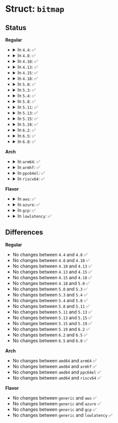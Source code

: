 # Struct: <code>bitmap</code>

## Status
<b>Regular</b>
<ul>
<li>
<details>
<summary>In <code>4.4</code>: ✅</summary>

```c
struct bitmap {
    struct bitmap_counts counts;
    struct mddev *mddev;
    __u64 events_cleared;
    int need_sync;
    struct bitmap_storage storage;
    long unsigned int flags;
    int allclean;
    atomic_t behind_writes;
    long unsigned int behind_writes_used;
    long unsigned int daemon_lastrun;
    long unsigned int last_end_sync;
    atomic_t pending_writes;
    wait_queue_head_t write_wait;
    wait_queue_head_t overflow_wait;
    wait_queue_head_t behind_wait;
    struct kernfs_node *sysfs_can_clear;
    int cluster_slot;
};
```
</details>
</li>
<li>
<details>
<summary>In <code>4.8</code>: ✅</summary>

```c
struct bitmap {
    struct bitmap_counts counts;
    struct mddev *mddev;
    __u64 events_cleared;
    int need_sync;
    struct bitmap_storage storage;
    long unsigned int flags;
    int allclean;
    atomic_t behind_writes;
    long unsigned int behind_writes_used;
    long unsigned int daemon_lastrun;
    long unsigned int last_end_sync;
    atomic_t pending_writes;
    wait_queue_head_t write_wait;
    wait_queue_head_t overflow_wait;
    wait_queue_head_t behind_wait;
    struct kernfs_node *sysfs_can_clear;
    int cluster_slot;
};
```
</details>
</li>
<li>
<details>
<summary>In <code>4.10</code>: ✅</summary>

```c
struct bitmap {
    struct bitmap_counts counts;
    struct mddev *mddev;
    __u64 events_cleared;
    int need_sync;
    struct bitmap_storage storage;
    long unsigned int flags;
    int allclean;
    atomic_t behind_writes;
    long unsigned int behind_writes_used;
    long unsigned int daemon_lastrun;
    long unsigned int last_end_sync;
    atomic_t pending_writes;
    wait_queue_head_t write_wait;
    wait_queue_head_t overflow_wait;
    wait_queue_head_t behind_wait;
    struct kernfs_node *sysfs_can_clear;
    int cluster_slot;
};
```
</details>
</li>
<li>
<details>
<summary>In <code>4.13</code>: ✅</summary>

```c
struct bitmap {
    struct bitmap_counts counts;
    struct mddev *mddev;
    __u64 events_cleared;
    int need_sync;
    struct bitmap_storage storage;
    long unsigned int flags;
    int allclean;
    atomic_t behind_writes;
    long unsigned int behind_writes_used;
    long unsigned int daemon_lastrun;
    long unsigned int last_end_sync;
    atomic_t pending_writes;
    wait_queue_head_t write_wait;
    wait_queue_head_t overflow_wait;
    wait_queue_head_t behind_wait;
    struct kernfs_node *sysfs_can_clear;
    int cluster_slot;
};
```
</details>
</li>
<li>
<details>
<summary>In <code>4.15</code>: ✅</summary>

```c
struct bitmap {
    struct bitmap_counts counts;
    struct mddev *mddev;
    __u64 events_cleared;
    int need_sync;
    struct bitmap_storage storage;
    long unsigned int flags;
    int allclean;
    atomic_t behind_writes;
    long unsigned int behind_writes_used;
    long unsigned int daemon_lastrun;
    long unsigned int last_end_sync;
    atomic_t pending_writes;
    wait_queue_head_t write_wait;
    wait_queue_head_t overflow_wait;
    wait_queue_head_t behind_wait;
    struct kernfs_node *sysfs_can_clear;
    int cluster_slot;
};
```
</details>
</li>
<li>
<details>
<summary>In <code>4.18</code>: ✅</summary>

```c
struct bitmap {
    struct bitmap_counts counts;
    struct mddev *mddev;
    __u64 events_cleared;
    int need_sync;
    struct bitmap_storage storage;
    long unsigned int flags;
    int allclean;
    atomic_t behind_writes;
    long unsigned int behind_writes_used;
    long unsigned int daemon_lastrun;
    long unsigned int last_end_sync;
    atomic_t pending_writes;
    wait_queue_head_t write_wait;
    wait_queue_head_t overflow_wait;
    wait_queue_head_t behind_wait;
    struct kernfs_node *sysfs_can_clear;
    int cluster_slot;
};
```
</details>
</li>
<li>
<details>
<summary>In <code>5.0</code>: ✅</summary>

```c
struct bitmap {
    struct bitmap_counts counts;
    struct mddev *mddev;
    __u64 events_cleared;
    int need_sync;
    struct bitmap_storage storage;
    long unsigned int flags;
    int allclean;
    atomic_t behind_writes;
    long unsigned int behind_writes_used;
    long unsigned int daemon_lastrun;
    long unsigned int last_end_sync;
    atomic_t pending_writes;
    wait_queue_head_t write_wait;
    wait_queue_head_t overflow_wait;
    wait_queue_head_t behind_wait;
    struct kernfs_node *sysfs_can_clear;
    int cluster_slot;
};
```
</details>
</li>
<li>
<details>
<summary>In <code>5.3</code>: ✅</summary>

```c
struct bitmap {
    struct bitmap_counts counts;
    struct mddev *mddev;
    __u64 events_cleared;
    int need_sync;
    struct bitmap_storage storage;
    long unsigned int flags;
    int allclean;
    atomic_t behind_writes;
    long unsigned int behind_writes_used;
    long unsigned int daemon_lastrun;
    long unsigned int last_end_sync;
    atomic_t pending_writes;
    wait_queue_head_t write_wait;
    wait_queue_head_t overflow_wait;
    wait_queue_head_t behind_wait;
    struct kernfs_node *sysfs_can_clear;
    int cluster_slot;
};
```
</details>
</li>
<li>
<details>
<summary>In <code>5.4</code>: ✅</summary>

```c
struct bitmap {
    struct bitmap_counts counts;
    struct mddev *mddev;
    __u64 events_cleared;
    int need_sync;
    struct bitmap_storage storage;
    long unsigned int flags;
    int allclean;
    atomic_t behind_writes;
    long unsigned int behind_writes_used;
    long unsigned int daemon_lastrun;
    long unsigned int last_end_sync;
    atomic_t pending_writes;
    wait_queue_head_t write_wait;
    wait_queue_head_t overflow_wait;
    wait_queue_head_t behind_wait;
    struct kernfs_node *sysfs_can_clear;
    int cluster_slot;
};
```
</details>
</li>
<li>
<details>
<summary>In <code>5.8</code>: ✅</summary>

```c
struct bitmap {
    struct bitmap_counts counts;
    struct mddev *mddev;
    __u64 events_cleared;
    int need_sync;
    struct bitmap_storage storage;
    long unsigned int flags;
    int allclean;
    atomic_t behind_writes;
    long unsigned int behind_writes_used;
    long unsigned int daemon_lastrun;
    long unsigned int last_end_sync;
    atomic_t pending_writes;
    wait_queue_head_t write_wait;
    wait_queue_head_t overflow_wait;
    wait_queue_head_t behind_wait;
    struct kernfs_node *sysfs_can_clear;
    int cluster_slot;
};
```
</details>
</li>
<li>
<details>
<summary>In <code>5.11</code>: ✅</summary>

```c
struct bitmap {
    struct bitmap_counts counts;
    struct mddev *mddev;
    __u64 events_cleared;
    int need_sync;
    struct bitmap_storage storage;
    long unsigned int flags;
    int allclean;
    atomic_t behind_writes;
    long unsigned int behind_writes_used;
    long unsigned int daemon_lastrun;
    long unsigned int last_end_sync;
    atomic_t pending_writes;
    wait_queue_head_t write_wait;
    wait_queue_head_t overflow_wait;
    wait_queue_head_t behind_wait;
    struct kernfs_node *sysfs_can_clear;
    int cluster_slot;
};
```
</details>
</li>
<li>
<details>
<summary>In <code>5.13</code>: ✅</summary>

```c
struct bitmap {
    struct bitmap_counts counts;
    struct mddev *mddev;
    __u64 events_cleared;
    int need_sync;
    struct bitmap_storage storage;
    long unsigned int flags;
    int allclean;
    atomic_t behind_writes;
    long unsigned int behind_writes_used;
    long unsigned int daemon_lastrun;
    long unsigned int last_end_sync;
    atomic_t pending_writes;
    wait_queue_head_t write_wait;
    wait_queue_head_t overflow_wait;
    wait_queue_head_t behind_wait;
    struct kernfs_node *sysfs_can_clear;
    int cluster_slot;
};
```
</details>
</li>
<li>
<details>
<summary>In <code>5.15</code>: ✅</summary>

```c
struct bitmap {
    struct bitmap_counts counts;
    struct mddev *mddev;
    __u64 events_cleared;
    int need_sync;
    struct bitmap_storage storage;
    long unsigned int flags;
    int allclean;
    atomic_t behind_writes;
    long unsigned int behind_writes_used;
    long unsigned int daemon_lastrun;
    long unsigned int last_end_sync;
    atomic_t pending_writes;
    wait_queue_head_t write_wait;
    wait_queue_head_t overflow_wait;
    wait_queue_head_t behind_wait;
    struct kernfs_node *sysfs_can_clear;
    int cluster_slot;
};
```
</details>
</li>
<li>
<details>
<summary>In <code>5.19</code>: ✅</summary>

```c
struct bitmap {
    struct bitmap_counts counts;
    struct mddev *mddev;
    __u64 events_cleared;
    int need_sync;
    struct bitmap_storage storage;
    long unsigned int flags;
    int allclean;
    atomic_t behind_writes;
    long unsigned int behind_writes_used;
    long unsigned int daemon_lastrun;
    long unsigned int last_end_sync;
    atomic_t pending_writes;
    wait_queue_head_t write_wait;
    wait_queue_head_t overflow_wait;
    wait_queue_head_t behind_wait;
    struct kernfs_node *sysfs_can_clear;
    int cluster_slot;
};
```
</details>
</li>
<li>
<details>
<summary>In <code>6.2</code>: ✅</summary>

```c
struct bitmap {
    struct bitmap_counts counts;
    struct mddev *mddev;
    __u64 events_cleared;
    int need_sync;
    struct bitmap_storage storage;
    long unsigned int flags;
    int allclean;
    atomic_t behind_writes;
    long unsigned int behind_writes_used;
    long unsigned int daemon_lastrun;
    long unsigned int last_end_sync;
    atomic_t pending_writes;
    wait_queue_head_t write_wait;
    wait_queue_head_t overflow_wait;
    wait_queue_head_t behind_wait;
    struct kernfs_node *sysfs_can_clear;
    int cluster_slot;
};
```
</details>
</li>
<li>
<details>
<summary>In <code>6.5</code>: ✅</summary>

```c
struct bitmap {
    struct bitmap_counts counts;
    struct mddev *mddev;
    __u64 events_cleared;
    int need_sync;
    struct bitmap_storage storage;
    long unsigned int flags;
    int allclean;
    atomic_t behind_writes;
    long unsigned int behind_writes_used;
    long unsigned int daemon_lastrun;
    long unsigned int last_end_sync;
    atomic_t pending_writes;
    wait_queue_head_t write_wait;
    wait_queue_head_t overflow_wait;
    wait_queue_head_t behind_wait;
    struct kernfs_node *sysfs_can_clear;
    int cluster_slot;
};
```
</details>
</li>
<li>
<details>
<summary>In <code>6.8</code>: ✅</summary>

```c
struct bitmap {
    struct bitmap_counts counts;
    struct mddev *mddev;
    __u64 events_cleared;
    int need_sync;
    struct bitmap_storage storage;
    long unsigned int flags;
    int allclean;
    atomic_t behind_writes;
    long unsigned int behind_writes_used;
    long unsigned int daemon_lastrun;
    long unsigned int last_end_sync;
    atomic_t pending_writes;
    wait_queue_head_t write_wait;
    wait_queue_head_t overflow_wait;
    wait_queue_head_t behind_wait;
    struct kernfs_node *sysfs_can_clear;
    int cluster_slot;
};
```
</details>
</li>
</ul>
<b>Arch</b>
<ul>
<li>
<details>
<summary>In <code>arm64</code>: ✅</summary>

```c
struct bitmap {
    struct bitmap_counts counts;
    struct mddev *mddev;
    __u64 events_cleared;
    int need_sync;
    struct bitmap_storage storage;
    long unsigned int flags;
    int allclean;
    atomic_t behind_writes;
    long unsigned int behind_writes_used;
    long unsigned int daemon_lastrun;
    long unsigned int last_end_sync;
    atomic_t pending_writes;
    wait_queue_head_t write_wait;
    wait_queue_head_t overflow_wait;
    wait_queue_head_t behind_wait;
    struct kernfs_node *sysfs_can_clear;
    int cluster_slot;
};
```
</details>
</li>
<li>
<details>
<summary>In <code>armhf</code>: ✅</summary>

```c
struct bitmap {
    struct bitmap_counts counts;
    struct mddev *mddev;
    __u64 events_cleared;
    int need_sync;
    struct bitmap_storage storage;
    long unsigned int flags;
    int allclean;
    atomic_t behind_writes;
    long unsigned int behind_writes_used;
    long unsigned int daemon_lastrun;
    long unsigned int last_end_sync;
    atomic_t pending_writes;
    wait_queue_head_t write_wait;
    wait_queue_head_t overflow_wait;
    wait_queue_head_t behind_wait;
    struct kernfs_node *sysfs_can_clear;
    int cluster_slot;
};
```
</details>
</li>
<li>
<details>
<summary>In <code>ppc64el</code>: ✅</summary>

```c
struct bitmap {
    struct bitmap_counts counts;
    struct mddev *mddev;
    __u64 events_cleared;
    int need_sync;
    struct bitmap_storage storage;
    long unsigned int flags;
    int allclean;
    atomic_t behind_writes;
    long unsigned int behind_writes_used;
    long unsigned int daemon_lastrun;
    long unsigned int last_end_sync;
    atomic_t pending_writes;
    wait_queue_head_t write_wait;
    wait_queue_head_t overflow_wait;
    wait_queue_head_t behind_wait;
    struct kernfs_node *sysfs_can_clear;
    int cluster_slot;
};
```
</details>
</li>
<li>
<details>
<summary>In <code>riscv64</code>: ✅</summary>

```c
struct bitmap {
    struct bitmap_counts counts;
    struct mddev *mddev;
    __u64 events_cleared;
    int need_sync;
    struct bitmap_storage storage;
    long unsigned int flags;
    int allclean;
    atomic_t behind_writes;
    long unsigned int behind_writes_used;
    long unsigned int daemon_lastrun;
    long unsigned int last_end_sync;
    atomic_t pending_writes;
    wait_queue_head_t write_wait;
    wait_queue_head_t overflow_wait;
    wait_queue_head_t behind_wait;
    struct kernfs_node *sysfs_can_clear;
    int cluster_slot;
};
```
</details>
</li>
</ul>
<b>Flavor</b>
<ul>
<li>
<details>
<summary>In <code>aws</code>: ✅</summary>

```c
struct bitmap {
    struct bitmap_counts counts;
    struct mddev *mddev;
    __u64 events_cleared;
    int need_sync;
    struct bitmap_storage storage;
    long unsigned int flags;
    int allclean;
    atomic_t behind_writes;
    long unsigned int behind_writes_used;
    long unsigned int daemon_lastrun;
    long unsigned int last_end_sync;
    atomic_t pending_writes;
    wait_queue_head_t write_wait;
    wait_queue_head_t overflow_wait;
    wait_queue_head_t behind_wait;
    struct kernfs_node *sysfs_can_clear;
    int cluster_slot;
};
```
</details>
</li>
<li>
<details>
<summary>In <code>azure</code>: ✅</summary>

```c
struct bitmap {
    struct bitmap_counts counts;
    struct mddev *mddev;
    __u64 events_cleared;
    int need_sync;
    struct bitmap_storage storage;
    long unsigned int flags;
    int allclean;
    atomic_t behind_writes;
    long unsigned int behind_writes_used;
    long unsigned int daemon_lastrun;
    long unsigned int last_end_sync;
    atomic_t pending_writes;
    wait_queue_head_t write_wait;
    wait_queue_head_t overflow_wait;
    wait_queue_head_t behind_wait;
    struct kernfs_node *sysfs_can_clear;
    int cluster_slot;
};
```
</details>
</li>
<li>
<details>
<summary>In <code>gcp</code>: ✅</summary>

```c
struct bitmap {
    struct bitmap_counts counts;
    struct mddev *mddev;
    __u64 events_cleared;
    int need_sync;
    struct bitmap_storage storage;
    long unsigned int flags;
    int allclean;
    atomic_t behind_writes;
    long unsigned int behind_writes_used;
    long unsigned int daemon_lastrun;
    long unsigned int last_end_sync;
    atomic_t pending_writes;
    wait_queue_head_t write_wait;
    wait_queue_head_t overflow_wait;
    wait_queue_head_t behind_wait;
    struct kernfs_node *sysfs_can_clear;
    int cluster_slot;
};
```
</details>
</li>
<li>
<details>
<summary>In <code>lowlatency</code>: ✅</summary>

```c
struct bitmap {
    struct bitmap_counts counts;
    struct mddev *mddev;
    __u64 events_cleared;
    int need_sync;
    struct bitmap_storage storage;
    long unsigned int flags;
    int allclean;
    atomic_t behind_writes;
    long unsigned int behind_writes_used;
    long unsigned int daemon_lastrun;
    long unsigned int last_end_sync;
    atomic_t pending_writes;
    wait_queue_head_t write_wait;
    wait_queue_head_t overflow_wait;
    wait_queue_head_t behind_wait;
    struct kernfs_node *sysfs_can_clear;
    int cluster_slot;
};
```
</details>
</li>
</ul>

## Differences
<b>Regular</b>
<ul>
<li>
No changes between <code>4.4</code> and <code>4.8</code> ✅
</li>
<li>
No changes between <code>4.8</code> and <code>4.10</code> ✅
</li>
<li>
No changes between <code>4.10</code> and <code>4.13</code> ✅
</li>
<li>
No changes between <code>4.13</code> and <code>4.15</code> ✅
</li>
<li>
No changes between <code>4.15</code> and <code>4.18</code> ✅
</li>
<li>
No changes between <code>4.18</code> and <code>5.0</code> ✅
</li>
<li>
No changes between <code>5.0</code> and <code>5.3</code> ✅
</li>
<li>
No changes between <code>5.3</code> and <code>5.4</code> ✅
</li>
<li>
No changes between <code>5.4</code> and <code>5.8</code> ✅
</li>
<li>
No changes between <code>5.8</code> and <code>5.11</code> ✅
</li>
<li>
No changes between <code>5.11</code> and <code>5.13</code> ✅
</li>
<li>
No changes between <code>5.13</code> and <code>5.15</code> ✅
</li>
<li>
No changes between <code>5.15</code> and <code>5.19</code> ✅
</li>
<li>
No changes between <code>5.19</code> and <code>6.2</code> ✅
</li>
<li>
No changes between <code>6.2</code> and <code>6.5</code> ✅
</li>
<li>
No changes between <code>6.5</code> and <code>6.8</code> ✅
</li>
</ul>
<b>Arch</b>
<ul>
<li>
No changes between <code>amd64</code> and <code>arm64</code> ✅
</li>
<li>
No changes between <code>amd64</code> and <code>armhf</code> ✅
</li>
<li>
No changes between <code>amd64</code> and <code>ppc64el</code> ✅
</li>
<li>
No changes between <code>amd64</code> and <code>riscv64</code> ✅
</li>
</ul>
<b>Flavor</b>
<ul>
<li>
No changes between <code>generic</code> and <code>aws</code> ✅
</li>
<li>
No changes between <code>generic</code> and <code>azure</code> ✅
</li>
<li>
No changes between <code>generic</code> and <code>gcp</code> ✅
</li>
<li>
No changes between <code>generic</code> and <code>lowlatency</code> ✅
</li>
</ul>
